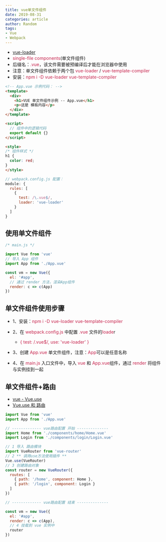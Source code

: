 ```yaml
---
title: vue单文件组件
date: 2019-08-31
categories: article
author: Random
tags:
- Vue
- Webpack
---
```


- [vue-loader](https://vue-loader-v14.vuejs.org/zh-cn/)
- <font color="#c7254e">single-file components</font>(单文件组件)
- 后缀名：<font color="#c7254e">.vue</font>，该文件需要被预编译后才能在浏览器中使用
- 注意：单文件组件依赖于两个包 <font color="#c7254e">vue-loader</font> / <font color="#c7254e">vue-template-compiler</font>
- 安装：<font color="#c7254e">npm i -D vue-loader vue-template-compiler</font>

```html
<!-- App.vue 示例代码： -->
<template>
  <div>
    <h1>VUE 单文件组件示例 -- App.vue</h1>
    <p>这是 模板内容</p>
  </div>
</template>

<script>
  // 组件中的逻辑代码
  export default {}
</script>

<style>
/* 组件样式 */
h1 {
  color: red;
}
</style>
```

```js
// webpack.config.js 配置：
module: {
  rules: [
    {
      test: /\.vue$/,
      loader: 'vue-loader'
    }
  ]
}
```

## 使用单文件组件

```js
/* main.js */

import Vue from 'vue'
// 导入 App 组件
import App from './App.vue'

const vm = new Vue({
  el: '#app',
  // 通过 render 方法，渲染App组件
  render: c => c(App)
})
```

## 单文件组件使用步骤

- 1、安装：<font color="#c7254e">npm i -D vue-loader vue-template-compiler</font>
- 2、在 <font color="#c7254e">webpack.config.js</font> 中配置 <font color="#c7254e">.vue</font> 文件的<font color="#c7254e">loade</font>r

  - <font color="#c7254e">{ test: /\.vue$/, use: 'vue-loader' }</font>
- 3、创建 <font color="#c7254e">App.vue</font> 单文件组件，注意：<font color="#c7254e">App</font>可以是任意名称
- 4、在 <font color="#c7254e">main.js</font> 入口文件中，导入 <font color="#c7254e">vue</font> 和 <font color="#c7254e">App.vue</font>组件，通过 <font color="#c7254e">render</font> 将组件与实例挂到一起

## 单文件组件+路由

- [vue - Vue.use](https://cn.vuejs.org/v2/api/#Vue-use)
- [Vue.use 和 路由](https://cn.vuejs.org/v2/guide/plugins.html#%E4%BD%BF%E7%94%A8%E6%8F%92%E4%BB%B6)

```js
import Vue from 'vue'
import App from './App.vue'

// ------------- vue路由配置 开始 --------------
import Home from './components/home/Home.vue'
import Login from './components/login/Login.vue'

// 1 导入 路由模块
import VueRouter from 'vue-router'
// 2 ** 调用use方法使用插件 **
Vue.use(VueRouter)
// 3 创建路由对象
const router = new VueRouter({
  routes: [
    { path: '/home', component: Home },
    { path: '/login', component: Login }
  ]
})

// ------------- vue路由配置 结束 --------------

const vm = new Vue({
  el: '#app',
  render: c => c(App),
  // 4 挂载到 vue 实例中
  router
})
```

































































